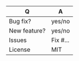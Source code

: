 | Q             | A
| ------------- | ---
| Bug fix?      | yes/no
| New feature?  | yes/no <!-- please update src/**/CHANGELOG.md files -->
| Issues        | Fix #... <!-- prefix each issue number with "Fix #", no need to create an issue if none exist, explain below instead -->
| License       | MIT

<!--
Replace this notice by a description of your feature/bugfix.
This will help reviewers and should be a good start for the documentation.

Additionally (see https://symfony.com/releases):
 - Always add tests and ensure they pass.
 - For new features, provide some code snippets to help understand usage.
 - Features and deprecations must be submitted against branch main.
 - Changelog entry should follow https://symfony.com/doc/current/contributing/code/conventions.html#writing-a-changelog-entry
 - Never break backward compatibility (see https://symfony.com/bc).
-->
